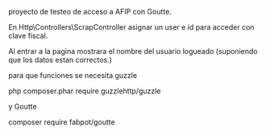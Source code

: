proyecto de testeo de acceso a AFIP con Goutte.

En Http\Controllers\ScrapController asignar un user e id para acceder con clave fiscal.

Al entrar a la pagina mostrara el nombre del usuario logueado (suponiendo que los datos estan correctos.)



para que funciones se necesita guzzle

php composer.phar require guzzlehttp/guzzle

y Goutte

composer require fabpot/goutte
